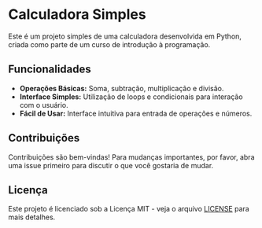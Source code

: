 # Calculadora Simples

Este é um projeto simples de uma calculadora desenvolvida em Python, criada como parte de um curso de introdução à programação.

## Funcionalidades

- **Operações Básicas:** Soma, subtração, multiplicação e divisão.
- **Interface Simples:** Utilização de loops e condicionais para interação com o usuário.
- **Fácil de Usar:** Interface intuitiva para entrada de operações e números.

## Contribuições

Contribuições são bem-vindas! Para mudanças importantes, por favor, abra uma issue primeiro para discutir o que você gostaria de mudar.

## Licença

Este projeto é licenciado sob a Licença MIT - veja o arquivo [LICENSE](LICENSE) para mais detalhes.
